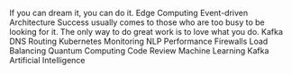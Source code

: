 If you can dream it, you can do it. Edge Computing Event-driven Architecture Success usually comes to those who are too busy to be looking for it. The only way to do great work is to love what you do. Kafka DNS Routing
Kubernetes Monitoring NLP Performance Firewalls
Load Balancing Quantum Computing Code Review Machine Learning Kafka Artificial Intelligence
